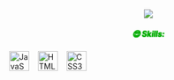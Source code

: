 <h1 align="center" style="font-weight: bold;">
<a href="https://git.io/typing-svg">
<img src="https://readme-typing-svg.herokuapp.com/?lines=Hello,+There!+👋;+This+is+Borya....;Nice+to+meet+you!&center=true&size=30&color=03ad03">
</a>
</h1>
<h5 align="center" style="color: #03ad03; text-shadow: 0px 0px 1px #03ad03, 0px 0px 2px #03ad03;">😎 Skills:</h5>
<a href="https://en.wikipedia.org/wiki/JavaScript" target="_blank" rel="noreferrer"><img src="https://raw.githubusercontent.com/danielcranney/readme-generator/main/public/icons/skills/javascript-colored.svg" width="36" height="36" alt="JavaScript" /></a>
  &nbsp;&nbsp;
<a href="https://en.wikipedia.org/wiki/HTML" target="_blank" rel="noreferrer"><img src="https://raw.githubusercontent.com/danielcranney/readme-generator/main/public/icons/skills/html5-colored.svg" width="36" height="36" alt="HTML5" /></a>
  &nbsp;&nbsp;
<a href="https://www.w3.org/TR/CSS/#css" target="_blank" rel="noreferrer"><img src="https://raw.githubusercontent.com/danielcranney/readme-generator/main/public/icons/skills/css3-colored.svg" width="36" height="36" alt="CSS3" /></a>

<!--
**Boris2024042/Boris2024042** is a ✨ _special_ ✨ repository because its `README.md` (this file) appears on your GitHub profile.

Here are some ideas to get you started:

- 🔭 I’m currently working on ...
- 🌱 I’m currently learning ...
- 👯 I’m looking to collaborate on ...
- 🤔 I’m looking for help with ...
- 💬 Ask me about ...
- 📫 How to reach me: ...
- 😄 Pronouns: ...
- ⚡ Fun fact: ...
-->
